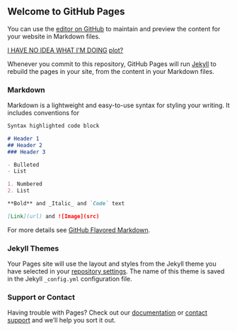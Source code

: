 ## Welcome to GitHub Pages

You can use the [editor on GitHub](https://github.com/Jakub-Bielawski/ClimbingCamComparasion/edit/main/docs/index.md) to maintain and preview the content for your website in Markdown files.

[I HAVE NO IDEA WHAT I'M DOING](https://github.com/Jakub-Bielawski/ClimbingCamComparasion/edit/main/docs/index.md)
[plot?](https://raw.githubusercontent.com/Jakub-Bielawski/ClimbingCamComparasion/)

Whenever you commit to this repository, GitHub Pages will run [Jekyll](https://jekyllrb.com/) to rebuild the pages in your site, from the content in your Markdown files.

### Markdown

Markdown is a lightweight and easy-to-use syntax for styling your writing. It includes conventions for

```markdown
Syntax highlighted code block

# Header 1
## Header 2
### Header 3

- Bulleted
- List

1. Numbered
2. List

**Bold** and _Italic_ and `Code` text

[Link](url) and ![Image](src)
```

For more details see [GitHub Flavored Markdown](https://guides.github.com/features/mastering-markdown/).

### Jekyll Themes

Your Pages site will use the layout and styles from the Jekyll theme you have selected in your [repository settings](https://github.com/Jakub-Bielawski/ClimbingCamComparasion/settings). The name of this theme is saved in the Jekyll `_config.yml` configuration file.

### Support or Contact

Having trouble with Pages? Check out our [documentation](https://docs.github.com/categories/github-pages-basics/) or [contact support](https://support.github.com/contact) and we’ll help you sort it out.
